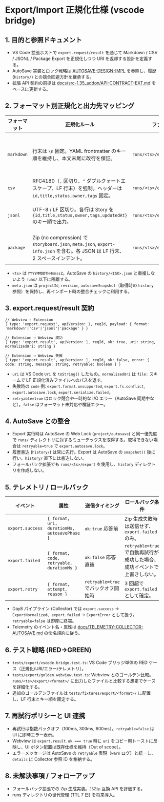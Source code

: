 # Export/Import 正規化仕様 (vscode bridge)

## 1. 目的と参照ドキュメント
- VS Code 拡張ホストで `export.request/result` を通じて Markdown / CSV / JSONL / Package Export を正規化しつつ URI を返却する設計を定義する。
- AutoSave 実装とロック戦略は [AUTOSAVE-DESIGN-IMPL](./AUTOSAVE-DESIGN-IMPL.md) を参照し、履歴 (`history/`) との競合回避方針を継承する。
- 拡張 API 契約の前提は [docs/src-1.35_addon/API-CONTRACT-EXT.md](./src-1.35_addon/API-CONTRACT-EXT.md) をベースに更新する。

## 2. フォーマット別正規化と出力先マッピング
| フォーマット | 正規化ルール | ファイル名 / ディレクトリ | 備考 |
| --- | --- | --- | --- |
| `markdown` | 行末は `\n` 固定。YAML frontmatter のキー順を維持し、本文末尾に改行を保証。 | `runs/<ts>/export/markdown/storyboard.md` | Storyboard の `title`, `description`, `lanes` を必須。欠落時は `export.failed`。 |
| `csv` | RFC4180（`,` 区切り、`"` ダブルクォートエスケープ、LF 行末）を強制。ヘッダーは `id,title,status,owner,tags` 固定。 | `runs/<ts>/export/csv/storyboard.csv` | Story セルの改行は `""` で囲む。 |
| `jsonl` | UTF-8 / LF 区切り。各行は Story を `{id,title,status,owner,tags,updatedAt}` のキー順で出力。 | `runs/<ts>/export/jsonl/storyboard.jsonl` | 日付は ISO8601（`Z`）。欠落フィールドは空文字。 |
| `package` | Zip (no compression) で `storyboard.json`, `meta.json`, `export-info.json` を含む。各 JSON は LF 行末、2 スペースインデント。 | `runs/<ts>/export/package/<ts>.zip` | `export-info.json` に `format`, `generatedAt`, `source` を記録。 |

- `<ts>` は `YYYYMMDDTHHmmssZ`。AutoSave の `history/<ISO>.json` と重複しないよう `runs/` 以下に隔離する。
- `meta.json` は `projectId`, `revision`, `autosaveSnapshot`（取得時の `history` 参照）を保持し、再インポート時の整合チェックに利用する。

## 3. export.request/result 契約
```
// Webview → Extension
{ type: 'export.request', apiVersion: 1, reqId, payload: { format: 'markdown'|'csv'|'jsonl'|'package' } }

// Extension → Webview 成功
{ type: 'export.result', apiVersion: 1, reqId, ok: true, uri: string, normalizedUri: string }

// Extension → Webview 失敗
{ type: 'export.result', apiVersion: 1, reqId, ok: false, error: { code: string, message: string, retryable: boolean } }
```
- `uri` は VS Code `Uri` を `toString()` したもの。`normalizedUri` は `file:` スキームで LF 正規化済みファイルへのパスを返す。
- 失敗時の `code` 例: `export.format.unsupported`, `export.fs.conflict`, `export.autosave.lock`, `export.serialize.failed`。
- `retryable=true` はロック競合や一時的な I/O エラー（AutoSave 同期中など）。`false` はフォーマット未対応や検証エラー。

## 4. AutoSave との整合
- Export 実行時は AutoSave の Web Lock (`project/autosave`) と同一優先度で `runs/` ディレクトリに対するミューテックスを取得する。取得できない場合は `retryable=true` で `export.autosave.lock`。
- 履歴書込 (`history/`) は常に先行。Export は AutoSave の `snapshot()` 後に行い、`history/` 直下には書込しない。
- フォールバック拡張でも `runs/<ts>/export` を使用し、`history` ディレクトリを作成しない。

## 5. テレメトリ / ロールバック
| イベント | 属性 | 送信タイミング | ロールバック条件 |
| --- | --- | --- | --- |
| `export.success` | `{ format, uri, durationMs, autosavePhase }` | `ok:true` 応答前 | Zip 生成失敗時は送信せず、`export.failed` のみ。 |
| `export.failed` | `{ format, code, retryable, durationMs }` | `ok:false` 応答直後 | `retryable=true` で自動再試行が成功した場合、成功イベントで上書きしない。 |
| `export.retry` | `{ format, attempt, reason }` | `retryable=true` でバックオフ開始時 | 3 回超で `export.failed` として確定。 |

- Day8 パイプライン (Collector) では `export.success` → `ExportNormalized`、`export.failed` → `ExportError` として扱う。`retryable=false` は即座に終端。
- Telemetry のイベント名・属性は [docs/TELEMETRY-COLLECTOR-AUTOSAVE.md](./TELEMETRY-COLLECTOR-AUTOSAVE.md) の命名規約に従う。

## 6. テスト戦略 (RED→GREEN)
- `tests/export/vscode.bridge.test.ts`: VS Code ブリッジ単体の RED ケース（正規化/URI/エラー/テレメトリ）。
- `tests/export/golden.webview.test.ts`: Webview とのゴールデン比較。`runs/<ts>/export/<format>/` に出力したファイルと比較する想定でケースを詳細化する。
- 追加のゴールデンファイルは `tests/fixtures/export/<format>/` に配置し、LF 行末とキー順を固定する。

## 7. 再試行ポリシーと UI 連携
- 再試行は指数バックオフ（100ms, 300ms, 900ms）。`retryable=false` は UI に即時エラー表示。
- Webview は `export.result.ok === true` 時に `uri` をコピー用トーストに反映し、UI ボタン配置は既存仕様を維持（Out of scope）。
- エラーメッセージは AutoSave の `retryable` 表現（`warn` ログ）と統一し、`details` に Collector 参照 ID を格納する。

## 8. 未解決事項 / フォローアップ
- フォールバック拡張での Zip 生成実装。`JSZip` 互換 API を評価する。
- runs ディレクトリの世代管理 (TTL 7 日) を将来導入。
